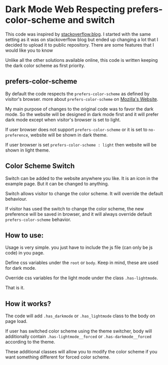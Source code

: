 Dark Mode Web Respecting prefers-color-scheme and switch
========================================================

This code was inspired by
[stackoverflow.blog](https://stackoverflow.blog/). I started with the
same setting as it was on stackoverflow blog but ended up changing a lot
that I decided to upload it to public repository. There are some
features that I would like you to know

Unlike all the other solutions available online, this code is written
keeping the dark color scheme as first priority.

prefers-color-scheme
--------------------

By default the code respects the `prefers-color-scheme` as defined by
visitor's browser. more about `prefers-color-scheme` on [Mozilla's
Website](https://developer.mozilla.org/en-US/docs/Web/CSS/@media/prefers-color-scheme).

My main purpose of changes to the original code was to favor the dark
mode. So the website will be designed in dark mode first and it will
prefer dark mode except when visitor's browser is set to light.

If user browser does not support `prefers-color-scheme` or it is set to
`no-preference`, website will be shown in dark theme.

If user browser is set `prefers-color-scheme : light` then website will
be shown in light theme.

Color Scheme Switch
-------------------

Switch can be added to the website anywhere you like. It is an icon in
the example page. But it can be changed to anything.

Switch allows visitor to change the color scheme. It will override the
default behaviour.

If visitor has used the switch to change the color scheme, the new
preference will be saved in browser, and it will always override default
`prefers-color-scheme` behavior.

How to use:
-----------

Usage is very simple. you just have to include the js file (can only be
js code) in you page.

Define css variables under the `root` or `body`. Keep in mind, these are
used for dark mode.

Override css variables for the light mode under the class
`.has-lightmode`.

That is it.

How it works?
-------------

The code will add `.has_darkmode` or `.has_lightmode` class to the body
on page load.

If user has switched color scheme using the theme switcher, body will
additionally contain `.has-lightmode__forced` or `.has-darkmode__forced`
according to the theme.

These additional classes will allow you to modify the color scheme if
you want something different for forced color scheme.
